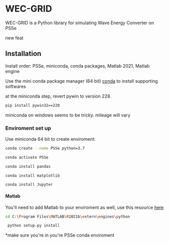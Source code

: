 # WEC-GRID
WEC-GRID is a Python library for simulating Wave Energy Converter on PSSe

new feat

## Installation

Install order: PSSe, miniconda, conda packages, Matlab 2021, Matlab engine

Use the mini conda package manager (64 bit) [conda](https://docs.conda.io/en/latest/miniconda.html) to install supporting softwares

at the miniconda step, revert pywin to version 228.

```bash
pip install pywin32==228
```
miniconda on windows seems to be tricky. mileage will vary

### Enviroment set up

Use miniconda 64 bit to create enviroment: 

```bash
conda create --name PSSe python=3.7 
```
```bash
conda activate PSSe
```
```bash
conda install pandas
```
```bash
conda install matplotlib
```
```bash
conda install Jupyter
```

#### Matlab
You'll need to add Matlab to your enviroment as well, use this resource [here](https://www.mathworks.com/help/matlab/matlab_external/install-the-matlab-engine-for-python.html)


```bash
cd C:\Program Files\MATLAB\R2021b\extern\engines\python
```
```bash
 python setup.py install
```
*make sure you're in you're PSSe conda enviroment
